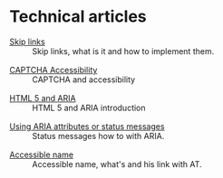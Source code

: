 # Technical articles
<script>$(document).ready(function () {
    setBreadcrumb([{"label":"Technical articles"}]);
});</script>

<style>
    dt a {text-decoration: underline;}
    dd {margin-bottom: 1rem;}
</style>

<dl>
<dt><a href="skiplinks.html">Skip links</a></dt>
<dd>Skip links, what is it and how to implement them.</dd>
    <dt><a href="captcha.html"><abbr>CAPTCHA</abbr> Accessibility</a></dt>
    <dd><abbr>CAPTCHA</abbr> and accessibility</dd>
    <dt><a href="htmlaria.html">HTML 5 and <abbr>ARIA</abbr></a></dt>
    <dd>HTML 5 and <abbr>ARIA</abbr> introduction</dd>
      <dt><a href="aria-status.html">Using <abbr>ARIA</abbr> attributes or status messages</a></dt>
     <dd>Status messages how to with <abbr>ARIA</abbr>.</dd>
     <dt><a href="a11y-name.html">Accessible name</a></dt>
<dd>Accessible name, what's and his link with <abbr>AT</abbr>.</dd>
</dl>

<!--  This file is part of a11y-guidelines | Our vision of mobile & web accessibility guidelines and best practices, with valid/invalid examples.
 Copyright (C) 2016  Orange SA
 See the Creative Commons Legal Code Attribution-ShareAlike 3.0 Unported License for more details (LICENSE file). -->